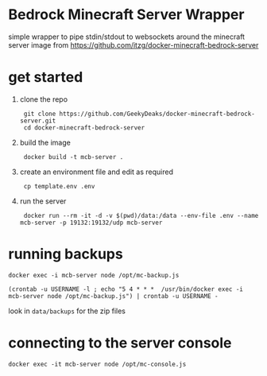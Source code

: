 # Bedrock Minecraft Server Wrapper

simple wrapper to pipe stdin/stdout to websockets around the minecraft server
image from https://github.com/itzg/docker-minecraft-bedrock-server

# get started

1. clone the repo

        git clone https://github.com/GeekyDeaks/docker-minecraft-bedrock-server.git
        cd docker-minecraft-bedrock-server

2. build the image

        docker build -t mcb-server .

3. create an environment file and edit as required

        cp template.env .env

4. run the server

        docker run --rm -it -d -v $(pwd)/data:/data --env-file .env --name mcb-server -p 19132:19132/udp mcb-server

# running backups

    docker exec -i mcb-server node /opt/mc-backup.js

    (crontab -u USERNAME -l ; echo "5 4 * * *  /usr/bin/docker exec -i mcb-server node /opt/mc-backup.js") | crontab -u USERNAME -

look in `data/backups` for the zip files

# connecting to the server console

    docker exec -it mcb-server node /opt/mc-console.js

